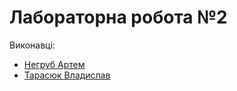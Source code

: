 # Лабораторна робота №2

Виконавці:
* [Негруб Артем](https://github.com/Artic67)
* [Тарасюк Владислав](https://github.com/vtarasiuk)